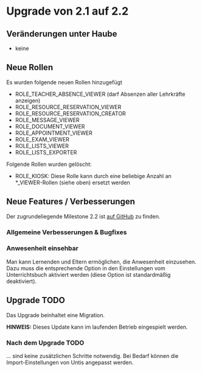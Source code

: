 # Upgrade von 2.1 auf 2.2

## Veränderungen unter Haube

* keine

## Neue Rollen

Es wurden folgende neuen Rollen hinzugefügt

* ROLE_TEACHER_ABSENCE_VIEWER (darf Absenzen aller Lehrkräfte anzeigen)
* ROLE_RESOURCE_RESERVATION_VIEWER
* ROLE_RESOURCE_RESERVATION_CREATOR
* ROLE_MESSAGE_VIEWER
* ROLE_DOCUMENT_VIEWER
* ROLE_APPOINTMENT_VIEWER
* ROLE_EXAM_VIEWER
* ROLE_LISTS_VIEWER
* ROLE_LISTS_EXPORTER

Folgende Rollen wurden gelöscht:
* ROLE_KIOSK: Diese Rolle kann durch eine beliebige Anzahl an *_VIEWER-Rollen (siehe oben) ersetzt werden

## Neue Features / Verbesserungen

Der zugrundeliegende Milestone 2.2 ist [auf GitHub](https://github.com/SchulIT/icc/milestone/14?closed=1) zu finden.

### Allgemeine Verbesserungen & Bugfixes

### Anwesenheit einsehbar

Man kann Lernenden und Eltern ermöglichen, die Anwesenheit einzusehen. Dazu muss die entsprechende Option in den
Einstellungen vom Unterrichtsbuch aktiviert werden (diese Option ist standardmäßig deaktiviert).

## Upgrade TODO

Das Upgrade beinhaltet eine Migration.

**HINWEIS:** Dieses Update kann im laufenden Betrieb eingespielt werden.

### Nach dem Upgrade TODO

... sind keine zusätzlichen Schritte notwendig. Bei Bedarf können die Import-Einstellungen von Untis angepasst werden.